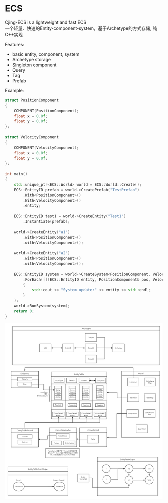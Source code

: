 # ECS
Cjing-ECS is a lightweight and fast ECS  
一个轻量、快速的Entity-component-system，基于Archetype的方式存储, 纯C++实现
  
Features:  
* basic entity, component, system
* Archetype storage 
* Singleton component
* Query
* Tag
* Prefab
  
 Example:  
```cpp
struct PositionComponent
{
    COMPONENT(PositionComponent);
    float x = 0.0f;
    float y = 0.0f;
};

struct VelocityComponent
{
    COMPONENT(VelocityComponent);
    float x = 0.0f;
    float y = 0.0f;
};

int main()
{
    std::unique_ptr<ECS::World> world = ECS::World::Create();
    ECS::EntityID prefab = world->CreatePrefab("TestPrefab")
        .With<PositionComponent>()
        .With<VelocityComponent>()
        .entity;

    ECS::EntityID test1 = world->CreateEntity("Test1")
        .Instantiate(prefab);
    
    world->CreateEntity("a1")
        .with<PositionComponent>()
        .with<VelocityComponent>();

    world->CreateEntity("a2")
        .with<PositionComponent>()
        .with<VelocityComponent>();

    ECS::EntityID system = world->CreateSystem<PositionComponent, VelocityComponent>()
        .ForEach([](ECS::EntityID entity, PositionComponent& pos, VelocityComponent& vel)
        {
            std::cout << "System update:" << entity << std::endl;
        }
    );
    world->RunSystem(system);
    return 0;
}
```
![image](https://github.com/maoxiezhao/Cjing-ECS/blob/master/ECS_architecture.png)